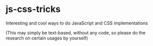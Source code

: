# js-css-tricks
Interesting and cool ways to do JavaScript and CSS implementations

(This may simply be text-based, without any code, so please do the research on certain usages by yourself)
